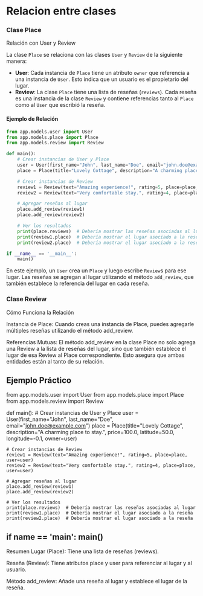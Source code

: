 # Relacion entre clases

### Clase Place

Relación con User y Review

La clase `Place` se relaciona con las clases `User` y `Review` de la siguiente manera:

- **User**: Cada instancia de `Place` tiene un atributo `owner` que referencia a una instancia de `User`. Esto indica que un usuario es el propietario del lugar.
- **Review**: La clase `Place` tiene una lista de reseñas (`reviews`). Cada reseña es una instancia de la clase `Review` y contiene referencias tanto al `Place` como al `User` que escribió la reseña.

#### Ejemplo de Relación

```python
from app.models.user import User
from app.models.place import Place
from app.models.review import Review

def main():
    # Crear instancias de User y Place
    user = User(first_name="John", last_name="Doe", email="john.doe@example.com")
    place = Place(title="Lovely Cottage", description="A charming place to stay.", price=100.0, latitude=50.0, longitude=-0.1, owner=user)

    # Crear instancias de Review
    review1 = Review(text="Amazing experience!", rating=5, place=place, user=user)
    review2 = Review(text="Very comfortable stay.", rating=4, place=place, user=user)

    # Agregar reseñas al lugar
    place.add_review(review1)
    place.add_review(review2)

    # Ver los resultados
    print(place.reviews)  # Debería mostrar las reseñas asociadas al lugar
    print(review1.place)  # Debería mostrar el lugar asociado a la reseña
    print(review2.place)  # Debería mostrar el lugar asociado a la reseña

if __name__ == '__main__':
    main()
```

En este ejemplo, un `User` crea un `Place` y luego escribe `Review`s para ese lugar. Las reseñas se agregan al lugar utilizando el método `add_review`, que también establece la referencia del lugar en cada reseña.


### Clase Review

Cómo Funciona la Relación

Instancia de Place: Cuando creas una instancia de Place, puedes agregarle múltiples reseñas utilizando el método add_review.

Referencias Mutuas: El método add_review en la clase Place no solo agrega una Review a la lista de reseñas del lugar, sino que también establece el lugar de esa Review al Place correspondiente. Esto asegura que ambas entidades están al tanto de su relación.

Ejemplo Práctico
-------------------------------------------

from app.models.user import User
from app.models.place import Place
from app.models.review import Review

def main():
    # Crear instancias de User y Place
    user = User(first_name="John", last_name="Doe", email="john.doe@example.com")
    place = Place(title="Lovely Cottage", description="A charming place to stay.", price=100.0, latitude=50.0, longitude=-0.1, owner=user)

    # Crear instancias de Review
    review1 = Review(text="Amazing experience!", rating=5, place=place, user=user)
    review2 = Review(text="Very comfortable stay.", rating=4, place=place, user=user)

    # Agregar reseñas al lugar
    place.add_review(review1)
    place.add_review(review2)

    # Ver los resultados
    print(place.reviews)  # Debería mostrar las reseñas asociadas al lugar
    print(review1.place)  # Debería mostrar el lugar asociado a la reseña
    print(review2.place)  # Debería mostrar el lugar asociado a la reseña

if __name__ == '__main__':
    main()
-----------------------------------------
Resumen
Lugar (Place): Tiene una lista de reseñas (reviews).

Reseña (Review): Tiene atributos place y user para referenciar al lugar y al usuario.

Método add_review: Añade una reseña al lugar y establece el lugar de la reseña.



